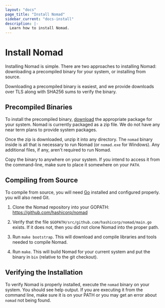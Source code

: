 ```yaml
---
layout: "docs"
page_title: "Install Nomad"
sidebar_current: "docs-install"
description: |-
  Learn how to install Nomad.
---
```


# Install Nomad

Installing Nomad is simple. There are two approaches to installing Nomad:
downloading a precompiled binary for your system, or installing from source.

Downloading a precompiled binary is easiest, and we provide downloads over
TLS along with SHA256 sums to verify the binary.

## Precompiled Binaries

To install the precompiled binary,
[download](/downloads.html) the appropriate package for your system.
Nomad is currently packaged as a zip file. We do not have any near term
plans to provide system packages.

Once the zip is downloaded, unzip it into any directory. The
`nomad` binary inside is all that is necessary to run Nomad (or
`nomad.exe` for Windows). Any additional files, if any, aren't
required to run Nomad.

Copy the binary to anywhere on your system. If you intend to access it
from the command-line, make sure to place it somewhere on your `PATH`.

## Compiling from Source

To compile from source, you will need [Go](https://golang.org) installed
and configured properly. you will also need Git.

  1. Clone the Nomad repository into your GOPATH: https://github.com/hashicorp/nomad

  1. Verify that the file `$GOPATH/src/github.com/hashicorp/nomad/main.go`
     exists. If it does not, then you did not clone Nomad into the proper
     path.

  1. Run `make bootstrap`. This will download and compile libraries and tools needed
     to compile Nomad.

  1. Run `make`. This will build Nomad for your current system
     and put the binary in `bin` (relative to the git checkout).

## Verifying the Installation

To verify Nomad is properly installed, execute the `nomad` binary on
your system. You should see help output. If you are executing it from
the command line, make sure it is on your PATH or you may get an error
about `nomad` not being found.
